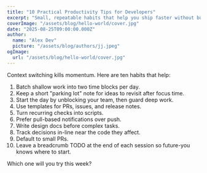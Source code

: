 ```yaml
---
title: "10 Practical Productivity Tips for Developers"
excerpt: "Small, repeatable habits that help you ship faster without burning out."
coverImage: "/assets/blog/hello-world/cover.jpg"
date: "2025-08-25T09:00:00.000Z"
author:
  name: "Alex Dev"
  picture: "/assets/blog/authors/jj.jpeg"
ogImage:
  url: "/assets/blog/hello-world/cover.jpg"
---
```


Context switching kills momentum. Here are ten habits that help:

1. Batch shallow work into two time blocks per day.
2. Keep a short "parking lot" note for ideas to revisit after focus time.
3. Start the day by unblocking your team, then guard deep work.
4. Use templates for PRs, issues, and release notes.
5. Turn recurring checks into scripts.
6. Prefer pull-based notifications over push.
7. Write design docs before complex tasks.
8. Track decisions in-line near the code they affect.
9. Default to small PRs.
10. Leave a breadcrumb TODO at the end of each session so future-you knows where to start.

Which one will you try this week?


